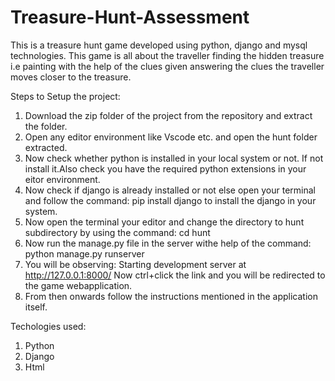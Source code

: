 # Treasure-Hunt-Assessment
This is a treasure hunt game developed using python, django and mysql technologies.
This game is all about the traveller finding the hidden treasure i.e painting with the help of the clues given answering the clues the traveller moves closer to the treasure.

Steps to Setup the project:

1. Download the zip folder of the project from the repository and extract the folder.
2. Open any editor environment like Vscode etc. and open the hunt folder extracted.
3. Now check whether python is installed in your local system or not. If not install it.Also check you have the required python extensions in your eitor environment.
4. Now check if django is already installed or not else open your terminal and follow the command:
          pip install django
   to install the django in your system.
5. Now open the terminal your editor and change the directory to hunt subdirectory by using the command:
          cd hunt
6. Now run the manage.py file in the server withe help of the command:
          python manage.py runserver
7. You will be observing:
          Starting development server at http://127.0.0.1:8000/
   Now ctrl+click the link and you will be redirected to the game webapplication.
8. From then onwards follow the instructions mentioned in the application itself.

Techologies used:

1. Python
2. Django
3. Html
          
